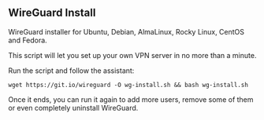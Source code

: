 ## WireGuard Install
WireGuard installer for Ubuntu, Debian, AlmaLinux, Rocky Linux, CentOS and Fedora.

This script will let you set up your own VPN server in no more than a minute.

Run the script and follow the assistant:

`wget https://git.io/wireguard -O wg-install.sh && bash wg-install.sh`

Once it ends, you can run it again to add more users, remove some of them or even completely uninstall WireGuard.

